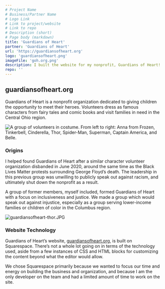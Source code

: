 ```yaml
---
# Project Name
# Business/Partner Name
# Logo Link
# Link to project/website
# Link to repo
# Description (short)
# Page body (markdown)
title: 'Guardians of Heart'
partner: 'Guardians of Heart'
url: 'https://guardiansofheart.org'
logo: 'guardiansofheart.png'
imageFile: 'goh.org.png'
description: I built the website for my nonprofit, Guardians of Heart!
repo: ''
---
```


## guardiansofheart.org

Guardians of Heart is a nonprofit organization dedicated to giving children the opportunity to meet their heroes. Volunteers dress as famous characters from fairy tales and comic books and visit families in need in the Central Ohio region.

![A group of volunteers in costume. From left to right: Anna from Frozen, Tinkerbell, Cinderella, Thor, Spider-Man, Superman, Captain America, and Belle.](https://luke-shafer-web-design.mo.cloudinary.net/projects/assets/guardiansofheart-group.jpg?tx=c_scale,w_500)

### Origins

I helped found Guardians of Heart after a similar character volunteer organization disbanded in June 2020, around the same time as the Black Lives Matter protests surrounding George Floyd’s death. The leadership in this previous group was unwilling to publicly speak out against racism, and ultimately shut down the nonprofit as a result.

A group of former members, myself included, formed Guardians of Heart with a focus on inclusiveness and justice. We made a group which would speak out against injustice, especially as a group serving lower-income families or children of color in the Columbus region.

![guardiansofheart-thor.JPG](https://luke-shafer-web-design.mo.cloudinary.net/projects/assets/guardiansofheart-thor.jpg?tx=c_scale,w_500)

### Website Technology

Guardians of Heart’s website, [guardiansofheart.org](https://www.guardiansofheart.org/), is built on Squarespace. There’s not a whole lot going on in terms of the technology used, aside from a few instances of CSS and HTML blocks for customizing the content beyond what the editor would allow.

We chose Squarespace primarily because we wanted to focus our time and energy on building the business and organization, and because I am the only developer on the team and had a limited amount of time to work on the site.
